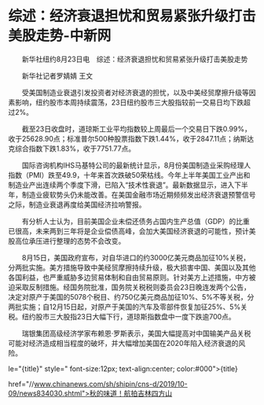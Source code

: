 # 综述：经济衰退担忧和贸易紧张升级打击美股走势-中新网

　　新华社纽约8月23日电　综述：经济衰退担忧和贸易紧张升级打击美股走势

　　新华社记者罗婧婧 王文

　　受美国制造业衰退引发投资者对经济衰退的担忧，以及中美经贸摩擦升级等因素影响，纽约股市本周持续震荡，23日纽约股市三大股指较前一交易日均下跌超过2%。

　　截至23日收盘时，道琼斯工业平均指数较上周最后一个交易日下跌0.99%，收于25628.90点；标准普尔500种股票指数下跌1.44%，收于2847.11点；纳斯达克综合指数下跌1.83%，收于7751.77点。

　　国际咨询机构IHS马基特公司的最新统计显示，8月份美国制造业采购经理人指数（PMI）跌至49.9，十年来首次跌破50荣枯线。今年上半年美国工业产出和制造业产出连续两个季度下滑，已陷入“技术性衰退”。最新数据显示，进入下半年，制造业疲软势头仍未能改善。在美国金融市场近期频频发出经济衰退预警信号之际，制造业衰退再度给美国经济拉响警报。

　　有分析人士认为，目前美国企业未偿还债务占国内生产总值（GDP）的比重已很高，未来两到三年将是企业偿债高峰，会加大美国经济衰退的可能性，预计美股高位承压进行整理的态势不会改变。

　　8月15日，美国政府宣布，对自华进口的约3000亿美元商品加征10%关税，分两批实施。美方措施导致中美经贸摩擦持续升级，极大损害中国、美国以及其他各国利益，也严重威胁多边贸易体制和自由贸易原则。针对美方上述措施，中方被迫采取反制措施。经国务院批准，国务院关税税则委员会23日晚连发两个公告，决定对原产于美国的5078个税目、约750亿美元商品加征10%、5%不等关税，分两批实施；自12月15日起，对原产于美国的汽车及零部件恢复加征25%、5%关税。纽约股市三大股指23日大幅下行，道琼斯指数盘中一度下跌逾700点。

　　瑞银集团高级经济学家布赖恩·罗斯表示，美国大幅提高对中国输美产品关税可能对经济造成相当程度的破坏，并大幅增加美国在2020年陷入经济衰退的风险。

le="{title}" style=" font-size:12px; text-align:center; color:#000">{title}

href="//www.chinanews.com/sh/shipin/cns-d/2019/10-09/news834030.shtml">秋的味道！航拍吉林四方山

